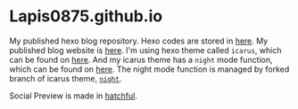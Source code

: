 # Lapis0875.github.io

My published hexo blog repository. Hexo codes are stored in [here](https://github.com/Lapis0875/LapisBlog-Hexo).
My published blog website is [here](https://lapisblog.me).
I'm using hexo theme called `icarus`, which can be found on [here](https://github.com/ppoffice/hexo-theme-icarus). And my icarus theme has a `night` mode function, which can be found on [here](https://github.com/ppoffice/hexo-theme-icarus/issues/564). The night mode function is managed by forked branch of icarus theme, [`night`](https://github.com/imaegoo/hexo-theme-icarus/tree/night).

Social Preview is made in [hatchful](https://hatchful.shopify.com/).
